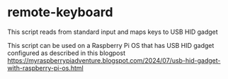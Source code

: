 # remote-keyboard
This script reads from standard input and maps keys to USB HID gadget

This script can be used on a Raspberry Pi OS that has USB HID gadget configured as described in this blogpost https://myraspberrypiadventure.blogspot.com/2024/07/usb-hid-gadget-with-raspberry-pi-os.html
